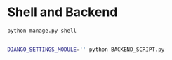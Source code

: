 # Shell and Backend

```bash
python manage.py shell
```

```py

```

```bash
DJANGO_SETTINGS_MODULE='' python BACKEND_SCRIPT.py
```
